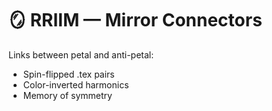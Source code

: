# 🪞 RRIIM — Mirror Connectors

Links between petal and anti-petal:
- Spin-flipped .tex pairs
- Color-inverted harmonics
- Memory of symmetry
